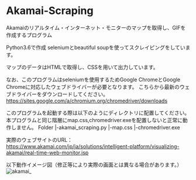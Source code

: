 # Akamai-Scraping
Akamaiのリアルタイム・インターネット・モニターのマップを取得し、GIFを作成するプログラム

Python3.6で作成
seleniumとbeautiful soupを使ってスクレイピングをしています。

マップのデータはHTMLで取得し、CSSを用いて出力しています。

なお、このプログラムはseleniumを使用するためGoogle ChromeとGoogle Chromeに対応したウェブドライバーが必要となります。
こちらから最新のウェブドライバーをダウンロードしてください。
https://sites.google.com/a/chromium.org/chromedriver/downloads

このプログラムを起動する際は以下のようにディレクトリに配置してください。本プログラムと同じ階層にmap.css,chromedriver.exeを配置しないと正常に動作しません。
Folder
 |-akamai_scraping.py
 |-map.css
 |-chromedriver.exe

実際のウェブサイトのURL：https://www.akamai.com/jp/ja/solutions/intelligent-platform/visualizing-akamai/real-time-web-monitor.jsp

以下動作イメージ図（修正等により実際の画面とは異なる場合があります。）
![akamai_](https://user-images.githubusercontent.com/46716880/51262711-40b89a80-19f6-11e9-9fe6-4a5d77f726b7.png)

